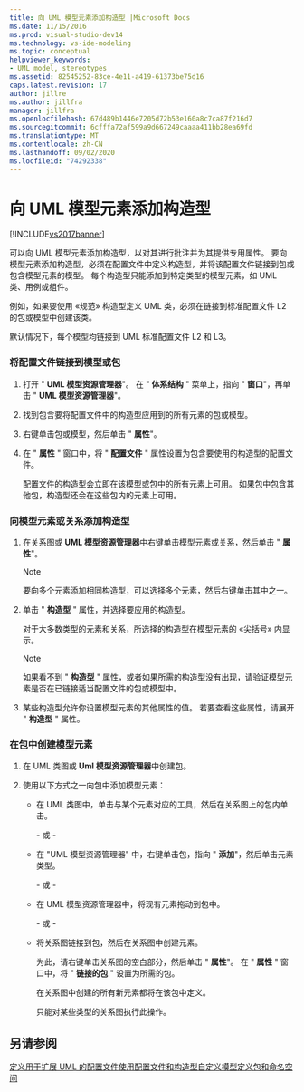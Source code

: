 ```yaml
---
title: 向 UML 模型元素添加构造型 |Microsoft Docs
ms.date: 11/15/2016
ms.prod: visual-studio-dev14
ms.technology: vs-ide-modeling
ms.topic: conceptual
helpviewer_keywords:
- UML model, stereotypes
ms.assetid: 82545252-83ce-4e11-a419-61373be75d16
caps.latest.revision: 17
author: jillre
ms.author: jillfra
manager: jillfra
ms.openlocfilehash: 67d489b1446e7205d72b53e160a8c7ca87f216d7
ms.sourcegitcommit: 6cfffa72af599a9d667249caaaa411bb28ea69fd
ms.translationtype: MT
ms.contentlocale: zh-CN
ms.lasthandoff: 09/02/2020
ms.locfileid: "74292338"
---
```

# <a name="add-stereotypes-to-uml-model-elements"></a>向 UML 模型元素添加构造型
[!INCLUDE[vs2017banner](../includes/vs2017banner.md)]

可以向 UML 模型元素添加构造型，以对其进行批注并为其提供专用属性。 要向模型元素添加构造型，必须在配置文件中定义构造型，并将该配置文件链接到包或包含模型元素的模型。 每个构造型只能添加到特定类型的模型元素，如 UML 类、用例或组件。

 例如，如果要使用 «规范» 构造型定义 UML 类，必须在链接到标准配置文件 L2 的包或模型中创建该类。

 默认情况下，每个模型均链接到 UML 标准配置文件 L2 和 L3。

### <a name="to-link-a-profile-to-a-model-or-a-package"></a>将配置文件链接到模型或包

1. 打开 " **UML 模型资源管理器**"。 在 " **体系结构** " 菜单上，指向 " **窗口**"，再单击 " **UML 模型资源管理器**"。

2. 找到包含要将配置文件中的构造型应用到的所有元素的包或模型。

3. 右键单击包或模型，然后单击 " **属性**"。

4. 在 " **属性** " 窗口中，将 " **配置文件** " 属性设置为包含要使用的构造型的配置文件。

     配置文件的构造型会立即在该模型或包中的所有元素上可用。 如果包中包含其他包，构造型还会在这些包内的元素上可用。

### <a name="to-add-stereotypes-to-model-elements-or-relationships"></a>向模型元素或关系添加构造型

1. 在关系图或 **UML 模型资源管理器**中右键单击模型元素或关系，然后单击 " **属性**"。

    > [!NOTE]
    > 要向多个元素添加相同构造型，可以选择多个元素，然后右键单击其中之一。

2. 单击 " **构造型** " 属性，并选择要应用的构造型。

     对于大多数类型的元素和关系，所选择的构造型在模型元素的 «尖括号» 内显示。

    > [!NOTE]
    > 如果看不到 " **构造型** " 属性，或者如果所需的构造型没有出现，请验证模型元素是否在已链接适当配置文件的包或模型中。

3. 某些构造型允许你设置模型元素的其他属性的值。 若要查看这些属性，请展开 " **构造型** " 属性。

### <a name="to-create-model-elements-within-a-package"></a>在包中创建模型元素

1. 在 UML 类图或 **Uml 模型资源管理器**中创建包。

2. 使用以下方式之一向包中添加模型元素：

    - 在 UML 类图中，单击与某个元素对应的工具，然后在关系图上的包内单击。

         \- 或 -

    - 在 "UML 模型资源管理器" 中，右键单击包，指向 " **添加**"，然后单击元素类型。

         \- 或 -

    - 在 UML 模型资源管理器中，将现有元素拖动到包中。

         \- 或 -

    - 将关系图链接到包，然后在关系图中创建元素。

         为此，请右键单击关系图的空白部分，然后单击 " **属性**"。 在 " **属性** " 窗口中，将 " **链接的包** " 设置为所需的包。

         在关系图中创建的所有新元素都将在该包中定义。

         只能对某些类型的关系图执行此操作。

## <a name="see-also"></a>另请参阅
 [定义用于扩展 UML 的配置文件](../modeling/define-a-profile-to-extend-uml.md)[使用配置文件和构造型自定义模型](../modeling/customize-your-model-with-profiles-and-stereotypes.md)[定义包和命名空间](../modeling/define-packages-and-namespaces.md)


